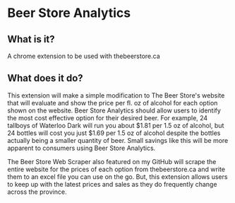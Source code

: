 # Beer Store Analytics

## What is it?

A chrome extension to be used with thebeerstore.ca

## What does it do?

This extension will make a simple modification to The Beer Store's website that will evaluate and show the price per fl. oz of alcohol for each option shown on the website. Beer Store Analytics should allow users to identify the most cost effective option for their desired beer. For example, 24 tallboys of Waterloo Dark will run you about $1.81 per 1.5 oz of alcohol, but 24 bottles will cost you just $1.69 per 1.5 oz of alcohol despite the bottles actually being a smaller quantity of beer. Small savings like this will be more apparent to consumers using Beer Store Analytics. 

The Beer Store Web Scraper also featured on my GitHub will scrape the entire website for the prices of each option from thebeerstore.ca and write them to an excel file you can use on the go. But, this extension allows users to keep up with the latest prices and sales as they do frequently change across the province.
